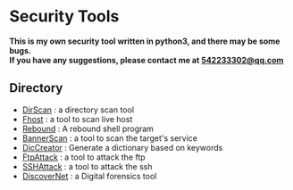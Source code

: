 # Security Tools
**This is my own security tool written in python3, and there may be some bugs.**<br>
**If you have any suggestions, please contact me at 542233302@qq.com**
## Directory
<ul>
<li><a href="./DirScan">DirScan</a> :   a directory scan tool</li>
<li><a href="./Fhost">Fhost</a> :   a tool to scan live host</li>
<li><a href='./Rebound'>Rebound</a> :   A rebound shell program</li>
<li><a href='./BannerScan'>BannerScan</a> : a tool to scan the target's service</li>
<li><a href='./DicCreator'>DicCreator</a> : Generate a dictionary based on keywords</li>
<li><a href='./FtpAttack'>FtpAttack</a> :   a tool to attack the ftp</li>
<li><a href='./SSHAttack'>SSHAttack</a> :   a tool to attack the ssh</li>
<li><a href='./DiscoverNet'>DiscoverNet</a> :   a Digital forensics tool</li>
</ul>